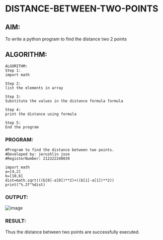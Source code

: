 # DISTANCE-BETWEEN-TWO-POINTS

## AIM:
To write a python program to find the distance two 2 points
## ALGORITHM:
```
ALGORITHM:
Step 1:
import math

Step 2:
list the elements in array

Step 3:
Substitute the values in the distance formula formula

Step 4:
print the distance using formula

Step 5:
End the program
```
### PROGRAM:
 ```
 #Program to find the distance between two points.
#Developed by: jerushlin jose
#RegisterNumber: 212222240039

import math
a=[4,2]
b=[10,6]
dist=math.sqrt(((b[0]-a[0])**2)+((b[1]-a[1])**2))
print("%.2f"%dist)

 ```


### OUTPUT:



![image](https://github.com/Jerushli/DISTANCE-BETWEEN-TWO-POINTS/assets/120041243/d094876e-af5c-4168-9547-6c4ac32795bb)




### RESULT:





Thus the distance between two points are successfully executed.
